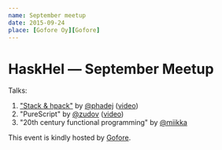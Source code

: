```yaml
---
name: September meetup
date: 2015-09-24
place: [Gofore Oy][Gofore]
---
```


# HaskHel &mdash; September Meetup

Talks:

1. ["Stack &amp; hpack"](./stack-and-hpack) by [@phadej][@phadej]
   ([video](https://vimeo.com/142606068))
2. "PureScript" by [@zudov][@zudov]
   ([video](https://vimeo.com/142366350))
3. "20th century functional programming" by [@miikka][@miikka]

This event is kindly hosted by [Gofore][Gofore].

[@phadej]: https://github.com/phadej
[@zudov]: https://github.com/zudov
[@miikka]: https://github.com/miikka
[Gofore]: http://gofore.com
